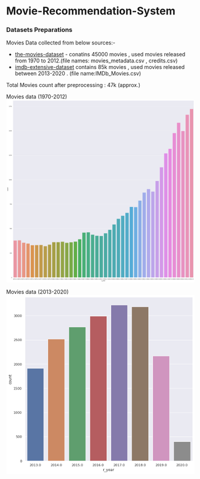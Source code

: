 # Movie-Recommendation-System

### Datasets Preparations

Movies Data collected from below sources:-
- [the-movies-dataset](https://www.kaggle.com/rounakbanik/the-movies-dataset)   - conatins 45000 movies , used movies released from 1970 to 2012.(file names: movies_metadata.csv , credits.csv) 
- [imdb-extensive-dataset](https://www.kaggle.com/stefanoleone992/imdb-extensive-dataset)  contains 85k movies , used movies released between 2013-2020 . (file name:IMDb_Movies.csv) 

Total Movies count after preprocessing : 47k (approx.)

Movies data (1970-2012)
![Output](img/Output1.png "Sample Output")

Movies data (2013-2020)
![Output](img/Output2.png "Sample Output")
